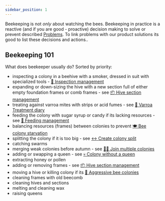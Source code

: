 ```yaml
---
sidebar_position: 1
---
```

Beekeeping is not _only_ about watching the bees. Beekeeping in practice is a reactive (and if you are good - proactive) decision making to solve or prevent described [Problems](../🌨️%20Problems/🌨️%20Problems.md). To link problems with our product solutions its good to list these decisions and actions..

## Beekeeping 101
What does beekeeper usually do? Sorted by priority:
- inspecting a colony in a beehive with a smoker, dressed in suit with specialized tools - [🔎 Inspection management](📱Web-app/essential-tier/🔎%20Inspection%20management.md)
- expanding or down-sizing the hive with a new section full of either empty foundation frames or comb frames - see [📦 Hive section management](📱Web-app/community-tier/📦%20Hive%20section%20management.md)
- treating against varroa mites with strips or acid fumes - see [📅 Varroa Treatment diary](📱Web-app/pro%20tier/📅%20Varroa%20Treatment%20diary.md)
- feeding the colony with sugar syrup or candy if its lacking resources - see [🍭 Feeding management](📱Web-app/essential-tier/🍭%20Feeding%20management.md)
- balancing resources (frames) between colonies to prevent [🍽️ Bee colony starvation](../🌨️%20Problems/🍽️%20Bee%20colony%20starvation.md)
- splitting the colony if it is too big - see [↔️ Create colony split](📱Web-app/pro%20tier/ideas%20💡/↔️%20Create%20colony%20split.md)
- catching swarms
- merging weak colonies before autumn - see [🫶🏻 Join multiple colonies](📱Web-app/pro%20tier/ideas%20💡/🫶🏻%20Join%20multiple%20colonies.md)
- adding or swapping a queen - see [💀 Colony without a queen](../🌨️%20Problems/💀%20Colony%20without%20a%20queen.md)
- extracting honey or pollen
- adding or removing frames - see [📦 Hive section management](📱Web-app/community-tier/📦%20Hive%20section%20management.md)
- moving a hive or killing colony if its [💢 Aggressive bee colonies](../🌨️%20Problems/💢%20Aggressive%20bee%20colonies.md)
- cleaning frames with old beecomb
- cleaning hives and sections
- melting and cleaning wax
- raising queens
